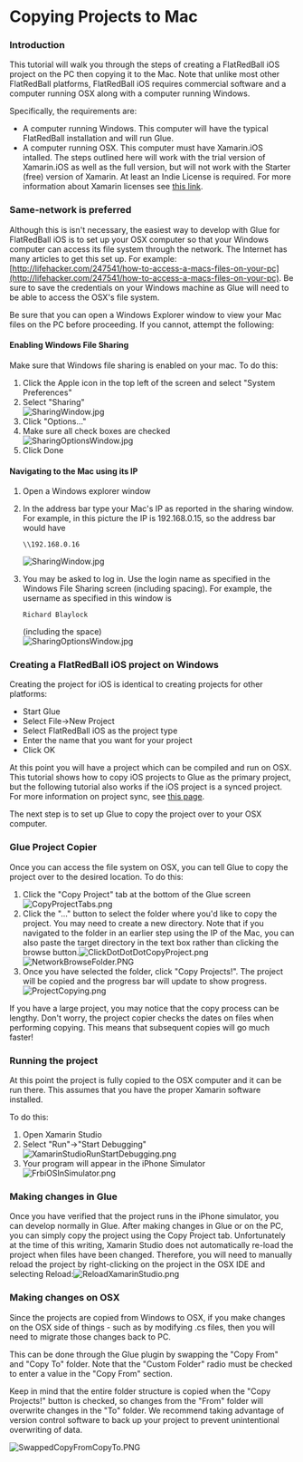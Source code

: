 # Copying Projects to Mac

### Introduction

This tutorial will walk you through the steps of creating a FlatRedBall iOS project on the PC then copying it to the Mac. Note that unlike most other FlatRedBall platforms, FlatRedBall iOS requires commercial software and a computer running OSX along with a computer running Windows.

Specifically, the requirements are:

* A computer running Windows. This computer will have the typical FlatRedBall installation and will run Glue.
* A computer running OSX. This computer must have Xamarin.iOS intalled. The steps outlined here will work with the trial version of Xamarin.iOS as well as the full version, but will not work with the Starter (free) version of Xamarin. At least an Indie License is required. For more information about Xamarin licenses see [this link](https://store.xamarin.com/).

### Same-network is preferred

Although this is isn't necessary, the easiest way to develop with Glue for FlatRedBall iOS is to set up your OSX computer so that your Windows computer can access its file system through the network. The Internet has many articles to get this set up. For example: [http://lifehacker.com/247541/how-to-access-a-macs-files-on-your-pc](http://lifehacker.com/247541/how-to-access-a-macs-files-on-your-pc). Be sure to save the credentials on your Windows machine as Glue will need to be able to access the OSX's file system.

Be sure that you can open a Windows Explorer window to view your Mac files on the PC before proceeding. If you cannot, attempt the following:

#### Enabling Windows File Sharing

Make sure that Windows file sharing is enabled on your mac. To do this:

1. Click the Apple icon in the top left of the screen and select "System Preferences"
2. Select "Sharing"\
   &#x20;![SharingWindow.jpg](../../../media/migrated\_media-SharingWindow.jpg)
3. Click "Options..."
4. Make sure all check boxes are checked\
   &#x20;![SharingOptionsWindow.jpg](../../../media/migrated\_media-SharingOptionsWindow.jpg)
5. Click Done

#### Navigating to the Mac using its IP

1. Open a Windows explorer window
2.  In the address bar type your Mac's IP as reported in the sharing window. For example, in this picture the IP is 192.168.0.15, so the address bar would have

    ```
    \\192.168.0.16
    ```

    ![SharingWindow.jpg](../../../media/migrated\_media-SharingWindow.jpg)
3.  You may be asked to log in. Use the login name as specified in the Windows File Sharing screen (including spacing). For example, the username as specified in this window is

    ```
    Richard Blaylock
    ```

    (including the space)\
    &#x20;![SharingOptionsWindow.jpg](../../../media/migrated\_media-SharingOptionsWindow.jpg)

### Creating a FlatRedBall iOS project on Windows

Creating the project for iOS is identical to creating projects for other platforms:

* Start Glue
* Select File->New Project
* Select FlatRedBall iOS as the project type
* Enter the name that you want for your project
* Click OK

At this point you will have a project which can be compiled and run on OSX. This tutorial shows how to copy iOS projects to Glue as the primary project, but the following tutorial also works if the iOS project is a synced project. For more information on project sync, see [this page](../../../frb/docs/index.php).

The next step is to set up Glue to copy the project over to your OSX computer.

### Glue Project Copier

Once you can access the file system on OSX, you can tell Glue to copy the project over to the desired location. To do this:

1. Click the "Copy Project" tab at the bottom of the Glue screen![CopyProjectTabs.png](../../../media/migrated\_media-CopyProjectTabs.png)
2. Click the "..." button to select the folder where you'd like to copy the project. You may need to create a new directory. Note that if you navigated to the folder in an earlier step using the IP of the Mac, you can also paste the target directory in the text box rather than clicking the browse button.![ClickDotDotDotCopyProject.png](../../../media/migrated\_media-ClickDotDotDotCopyProject.png)![NetworkBrowseFolder.PNG](../../../media/migrated\_media-NetworkBrowseFolder.PNG)
3. Once you have selected the folder, click "Copy Projects!". The project will be copied and the progress bar will update to show progress. ![ProjectCopying.png](../../../media/migrated\_media-ProjectCopying.png)

If you have a large project, you may notice that the copy process can be lengthy. Don't worry, the project copier checks the dates on files when performing copying. This means that subsequent copies will go much faster!

### Running the project

At this point the project is fully copied to the OSX computer and it can be run there. This assumes that you have the proper Xamarin software installed.

To do this:

1. Open Xamarin Studio
2. Select "Run"->"Start Debugging"![XamarinStudioRunStartDebugging.png](../../../media/migrated\_media-XamarinStudioRunStartDebugging.png)
3. Your program will appear in the iPhone Simulator ![FrbiOSInSimulator.png](../../../media/migrated\_media-FrbiOSInSimulator.png)

### Making changes in Glue

Once you have verified that the project runs in the iPhone simulator, you can develop normally in Glue. After making changes in Glue or on the PC, you can simply copy the project using the Copy Project tab. Unfortunately at the time of this writing, Xamarin Studio does not automatically re-load the project when files have been changed. Therefore, you will need to manually reload the project by right-clicking on the project in the OSX IDE and selecting Reload:![ReloadXamarinStudio.png](../../../media/migrated\_media-ReloadXamarinStudio.png)

### Making changes on OSX

Since the projects are copied from Windows to OSX, if you make changes on the OSX side of things - such as by modifying .cs files, then you will need to migrate those changes back to PC.

This can be done through the Glue plugin by swapping the "Copy From" and "Copy To" folder. Note that the "Custom Folder" radio must be checked to enter a value in the "Copy From" section.

Keep in mind that the entire folder structure is copied when the "Copy Projects!" button is checked, so changes from the "From" folder will overwrite changes in the "To" folder. We recommend taking advantage of version control software to back up your project to prevent unintentional overwriting of data.

![SwappedCopyFromCopyTo.PNG](../../../media/migrated\_media-SwappedCopyFromCopyTo.PNG)
